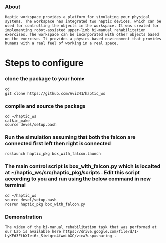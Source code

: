 ### About
```
Haptic workspace provides a platform for simulating your physical systems. The workspace has integrated two haptic devices, which can be used for controlling the objects in the workspace. It was created for implementing robot-assisted upper-limb bi-manual rehabilitation exercises. The workspace can be incorporated with other objects based on the exercise. It provides a physics-based environment that provides humans with a real feel of working in a real space.
```
# Steps to configure

### clone the package to your home

```
cd
git clone https://github.com/Avi241/haptic_ws
```

### compile and source the package 

```
cd ~/haptic_ws
catkin_make
source devel/setup.bash
```

### Run the simulation assuming that both the falcon are connected first left then right is connected 

```
roslaunch haptic_pkg box_with_falcon.launch
```

### The main control script is box_with_falcon.py which is localted at  ~/haptic_ws/src/haptic_pkg/scripts . Edit this script according to you and run using the below command in new terminal



```
cd ~/haptic_ws
source devel/setup.bash
rosrun haptic_pkg box_with_falcon.py

```
### Demonstration
```
The video of the bi-manual rehabilitation task that was performed at our Lab is available here https://drive.google.com/file/d/1-LyKFd3FtbXIei6z_SiwLqro4fwmLbXC/view?usp=sharing . 
```
